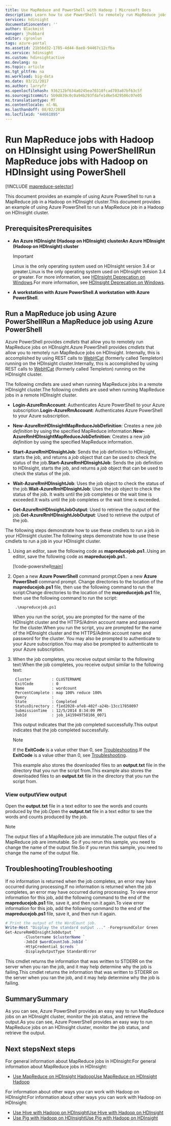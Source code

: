 ```yaml
---
title: Use MapReduce and PowerShell with Hadoop | Microsoft Docs
description: Learn how to use PowerShell to remotely run MapReduce jobs with Hadoop on HDInsight.
services: hdinsight
documentationcenter: ''
author: Blackmist
manager: jhubbard
editor: cgronlun
tags: azure-portal
ms.assetid: 21b56d32-1785-4d44-8ae8-94467c12cfba
ms.service: hdinsight
ms.custom: hdinsightactive
ms.devlang: na
ms.topic: article
ms.tgt_pltfrm: na
ms.workload: big-data
ms.date: 03/21/2017
ms.author: larryfr
ms.openlocfilehash: 936212bf634a0245ea70318fcad703a87bf63c5f
ms.sourcegitcommit: 5b9d839c0c0a94b293fdafe1d6e5429506c07e05
ms.translationtype: MT
ms.contentlocale: nl-NL
ms.lasthandoff: 08/02/2018
ms.locfileid: "44661895"
---
```

# <a name="run-mapreduce-jobs-with-hadoop-on-hdinsight-using-powershell"></a><span data-ttu-id="5b902-103">Run MapReduce jobs with Hadoop on HDInsight using PowerShell</span><span class="sxs-lookup"><span data-stu-id="5b902-103">Run MapReduce jobs with Hadoop on HDInsight using PowerShell</span></span>

[!INCLUDE [mapreduce-selector](../../includes/hdinsight-selector-use-mapreduce.md)]

<span data-ttu-id="5b902-104">This document provides an example of using Azure PowerShell to run a MapReduce job in a Hadoop on HDInsight cluster.</span><span class="sxs-lookup"><span data-stu-id="5b902-104">This document provides an example of using Azure PowerShell to run a MapReduce job in a Hadoop on HDInsight cluster.</span></span>

## <a id="prereq"></a><span data-ttu-id="5b902-105">Prerequisites</span><span class="sxs-lookup"><span data-stu-id="5b902-105">Prerequisites</span></span>

* <span data-ttu-id="5b902-106">**An Azure HDInsight (Hadoop on HDInsight) cluster**</span><span class="sxs-lookup"><span data-stu-id="5b902-106">**An Azure HDInsight (Hadoop on HDInsight) cluster**</span></span>

  > [!IMPORTANT]
  > <span data-ttu-id="5b902-107">Linux is the only operating system used on HDInsight version 3.4 or greater.</span><span class="sxs-lookup"><span data-stu-id="5b902-107">Linux is the only operating system used on HDInsight version 3.4 or greater.</span></span> <span data-ttu-id="5b902-108">For more information, see [HDInsight Deprecation on Windows](hdinsight-component-versioning.md#hdi-version-33-nearing-deprecation-date).</span><span class="sxs-lookup"><span data-stu-id="5b902-108">For more information, see [HDInsight Deprecation on Windows](hdinsight-component-versioning.md#hdi-version-33-nearing-deprecation-date).</span></span>

* <span data-ttu-id="5b902-109">**A workstation with Azure PowerShell**.</span><span class="sxs-lookup"><span data-stu-id="5b902-109">**A workstation with Azure PowerShell**.</span></span>

## <a id="powershell"></a><span data-ttu-id="5b902-110">Run a MapReduce job using Azure PowerShell</span><span class="sxs-lookup"><span data-stu-id="5b902-110">Run a MapReduce job using Azure PowerShell</span></span>

<span data-ttu-id="5b902-111">Azure PowerShell provides *cmdlets* that allow you to remotely run MapReduce jobs on HDInsight.</span><span class="sxs-lookup"><span data-stu-id="5b902-111">Azure PowerShell provides *cmdlets* that allow you to remotely run MapReduce jobs on HDInsight.</span></span> <span data-ttu-id="5b902-112">Internally, this is accomplished by using REST calls to [WebHCat](https://cwiki.apache.org/confluence/display/Hive/WebHCat) (formerly called Templeton) running on the HDInsight cluster.</span><span class="sxs-lookup"><span data-stu-id="5b902-112">Internally, this is accomplished by using REST calls to [WebHCat](https://cwiki.apache.org/confluence/display/Hive/WebHCat) (formerly called Templeton) running on the HDInsight cluster.</span></span>

<span data-ttu-id="5b902-113">The following cmdlets are used when running MapReduce jobs in a remote HDInsight cluster.</span><span class="sxs-lookup"><span data-stu-id="5b902-113">The following cmdlets are used when running MapReduce jobs in a remote HDInsight cluster.</span></span>

* <span data-ttu-id="5b902-114">**Login-AzureRmAccount**: Authenticates Azure PowerShell to your Azure subscription.</span><span class="sxs-lookup"><span data-stu-id="5b902-114">**Login-AzureRmAccount**: Authenticates Azure PowerShell to your Azure subscription.</span></span>

* <span data-ttu-id="5b902-115">**New-AzureRmHDInsightMapReduceJobDefinition**: Creates a new *job definition* by using the specified MapReduce information.</span><span class="sxs-lookup"><span data-stu-id="5b902-115">**New-AzureRmHDInsightMapReduceJobDefinition**: Creates a new *job definition* by using the specified MapReduce information.</span></span>

* <span data-ttu-id="5b902-116">**Start-AzureRmHDInsightJob**: Sends the job definition to HDInsight, starts the job, and returns a *job* object that can be used to check the status of the job.</span><span class="sxs-lookup"><span data-stu-id="5b902-116">**Start-AzureRmHDInsightJob**: Sends the job definition to HDInsight, starts the job, and returns a *job* object that can be used to check the status of the job.</span></span>

* <span data-ttu-id="5b902-117">**Wait-AzureRmHDInsightJob**: Uses the job object to check the status of the job.</span><span class="sxs-lookup"><span data-stu-id="5b902-117">**Wait-AzureRmHDInsightJob**: Uses the job object to check the status of the job.</span></span> <span data-ttu-id="5b902-118">It waits until the job completes or the wait time is exceeded.</span><span class="sxs-lookup"><span data-stu-id="5b902-118">It waits until the job completes or the wait time is exceeded.</span></span>

* <span data-ttu-id="5b902-119">**Get-AzureRmHDInsightJobOutput**: Used to retrieve the output of the job.</span><span class="sxs-lookup"><span data-stu-id="5b902-119">**Get-AzureRmHDInsightJobOutput**: Used to retrieve the output of the job.</span></span>

<span data-ttu-id="5b902-120">The following steps demonstrate how to use these cmdlets to run a job in your HDInsight cluster.</span><span class="sxs-lookup"><span data-stu-id="5b902-120">The following steps demonstrate how to use these cmdlets to run a job in your HDInsight cluster.</span></span>

1. <span data-ttu-id="5b902-121">Using an editor, save the following code as **mapreducejob.ps1**..</span><span class="sxs-lookup"><span data-stu-id="5b902-121">Using an editor, save the following code as **mapreducejob.ps1**..</span></span>

    [!code-powershell[main](../../powershell_scripts/hdinsight/use-mapreduce/use-mapreduce.ps1?range=5-69)]

2. <span data-ttu-id="5b902-122">Open a new **Azure PowerShell** command prompt.</span><span class="sxs-lookup"><span data-stu-id="5b902-122">Open a new **Azure PowerShell** command prompt.</span></span> <span data-ttu-id="5b902-123">Change directories to the location of the **mapreducejob.ps1** file, then use the following command to run the script:</span><span class="sxs-lookup"><span data-stu-id="5b902-123">Change directories to the location of the **mapreducejob.ps1** file, then use the following command to run the script:</span></span>

        .\mapreducejob.ps1

    <span data-ttu-id="5b902-124">When you run the script, you are prompted for the name of the HDInsight cluster and the HTTPS/Admin account name and password for the cluster.</span><span class="sxs-lookup"><span data-stu-id="5b902-124">When you run the script, you are prompted for the name of the HDInsight cluster and the HTTPS/Admin account name and password for the cluster.</span></span> <span data-ttu-id="5b902-125">You may also be prompted to authenticate to your Azure subscription.</span><span class="sxs-lookup"><span data-stu-id="5b902-125">You may also be prompted to authenticate to your Azure subscription.</span></span>

3. <span data-ttu-id="5b902-126">When the job completes, you receive output similar to the following text:</span><span class="sxs-lookup"><span data-stu-id="5b902-126">When the job completes, you receive output similar to the following text:</span></span>

        Cluster         : CLUSTERNAME
        ExitCode        : 0
        Name            : wordcount
        PercentComplete : map 100% reduce 100%
        Query           :
        State           : Completed
        StatusDirectory : f1ed2028-afe8-402f-a24b-13cc17858097
        SubmissionTime  : 12/5/2014 8:34:09 PM
        JobId           : job_1415949758166_0071

    <span data-ttu-id="5b902-127">This output indicates that the job completed successfully.</span><span class="sxs-lookup"><span data-stu-id="5b902-127">This output indicates that the job completed successfully.</span></span>

    > [!NOTE]
    > <span data-ttu-id="5b902-128">If the **ExitCode** is a value other than 0, see [Troubleshooting](#troubleshooting).</span><span class="sxs-lookup"><span data-stu-id="5b902-128">If the **ExitCode** is a value other than 0, see [Troubleshooting](#troubleshooting).</span></span>

    <span data-ttu-id="5b902-129">This example also stores the downloaded files to an **output.txt** file in the directory that you run the script from.</span><span class="sxs-lookup"><span data-stu-id="5b902-129">This example also stores the downloaded files to an **output.txt** file in the directory that you run the script from.</span></span>

### <a name="view-output"></a><span data-ttu-id="5b902-130">View output</span><span class="sxs-lookup"><span data-stu-id="5b902-130">View output</span></span>

<span data-ttu-id="5b902-131">Open the **output.txt** file in a text editor to see the words and counts produced by the job.</span><span class="sxs-lookup"><span data-stu-id="5b902-131">Open the **output.txt** file in a text editor to see the words and counts produced by the job.</span></span>

> [!NOTE]
> <span data-ttu-id="5b902-132">The output files of a MapReduce job are immutable.</span><span class="sxs-lookup"><span data-stu-id="5b902-132">The output files of a MapReduce job are immutable.</span></span> <span data-ttu-id="5b902-133">So if you rerun this sample, you need to change the name of the output file.</span><span class="sxs-lookup"><span data-stu-id="5b902-133">So if you rerun this sample, you need to change the name of the output file.</span></span>

## <a id="troubleshooting"></a><span data-ttu-id="5b902-134">Troubleshooting</span><span class="sxs-lookup"><span data-stu-id="5b902-134">Troubleshooting</span></span>

<span data-ttu-id="5b902-135">If no information is returned when the job completes, an error may have occurred during processing.</span><span class="sxs-lookup"><span data-stu-id="5b902-135">If no information is returned when the job completes, an error may have occurred during processing.</span></span> <span data-ttu-id="5b902-136">To view error information for this job, add the following command to the end of the **mapreducejob.ps1** file, save it, and then run it again.</span><span class="sxs-lookup"><span data-stu-id="5b902-136">To view error information for this job, add the following command to the end of the **mapreducejob.ps1** file, save it, and then run it again.</span></span>

```powershell
# Print the output of the WordCount job.
Write-Host "Display the standard output ..." -ForegroundColor Green
Get-AzureRmHDInsightJobOutput `
        -Clustername $clusterName `
        -JobId $wordCountJob.JobId `
        -HttpCredential $creds `
        -DisplayOutputType StandardError
```

<span data-ttu-id="5b902-137">This cmdlet returns the information that was written to STDERR on the server when you ran the job, and it may help determine why the job is failing.</span><span class="sxs-lookup"><span data-stu-id="5b902-137">This cmdlet returns the information that was written to STDERR on the server when you ran the job, and it may help determine why the job is failing.</span></span>

## <a id="summary"></a><span data-ttu-id="5b902-138">Summary</span><span class="sxs-lookup"><span data-stu-id="5b902-138">Summary</span></span>

<span data-ttu-id="5b902-139">As you can see, Azure PowerShell provides an easy way to run MapReduce jobs on an HDInsight cluster, monitor the job status, and retrieve the output.</span><span class="sxs-lookup"><span data-stu-id="5b902-139">As you can see, Azure PowerShell provides an easy way to run MapReduce jobs on an HDInsight cluster, monitor the job status, and retrieve the output.</span></span>

## <a id="nextsteps"></a><span data-ttu-id="5b902-140">Next steps</span><span class="sxs-lookup"><span data-stu-id="5b902-140">Next steps</span></span>

<span data-ttu-id="5b902-141">For general information about MapReduce jobs in HDInsight:</span><span class="sxs-lookup"><span data-stu-id="5b902-141">For general information about MapReduce jobs in HDInsight:</span></span>

* [<span data-ttu-id="5b902-142">Use MapReduce on HDInsight Hadoop</span><span class="sxs-lookup"><span data-stu-id="5b902-142">Use MapReduce on HDInsight Hadoop</span></span>](hdinsight-use-mapreduce.md)

<span data-ttu-id="5b902-143">For information about other ways you can work with Hadoop on HDInsight:</span><span class="sxs-lookup"><span data-stu-id="5b902-143">For information about other ways you can work with Hadoop on HDInsight:</span></span>

* [<span data-ttu-id="5b902-144">Use Hive with Hadoop on HDInsight</span><span class="sxs-lookup"><span data-stu-id="5b902-144">Use Hive with Hadoop on HDInsight</span></span>](hdinsight-use-hive.md)
* [<span data-ttu-id="5b902-145">Use Pig with Hadoop on HDInsight</span><span class="sxs-lookup"><span data-stu-id="5b902-145">Use Pig with Hadoop on HDInsight</span></span>](hdinsight-use-pig.md)
